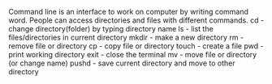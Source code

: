 Command line is an interface to work on computer by writing command word. People can access directories and files with different commands.
cd - change directory(folder) by typing directory name 
ls - list the files/directories in current directory
mkdir - make a new directory
rm - remove file or directory
cp - copy file or directory
touch - create a file 
pwd - print working directory 
exit - close the terminal
mv - move file or directory (or change name)
pushd - save current directory and move to other directory